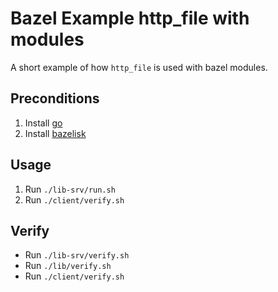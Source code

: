 # Bazel Example http\_file with modules
A short example of how `http_file` is used with bazel modules.

## Preconditions

1. Install [go](https://go.dev/)
2. Install [bazelisk](https://github.com/bazelbuild/bazelisk)

## Usage

1. Run `./lib-srv/run.sh`
2. Run `./client/verify.sh`


## Verify

- Run `./lib-srv/verify.sh`
- Run `./lib/verify.sh`
- Run `./client/verify.sh`
